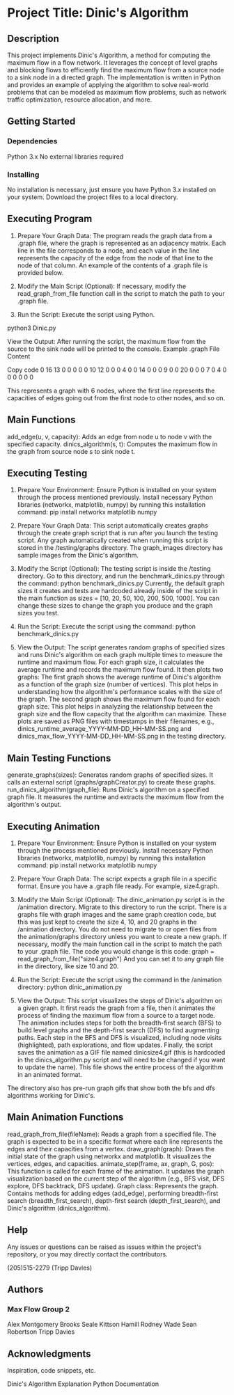 # Project Title: Dinic's Algorithm

## Description

This project implements Dinic's Algorithm, a method for computing the maximum flow in a flow network. It leverages the concept of level graphs and blocking flows to efficiently find the maximum flow from a source node to a sink node in a directed graph. The implementation is written in Python and provides an example of applying the algorithm to solve real-world problems that can be modeled as maximum flow problems, such as network traffic optimization, resource allocation, and more.

## Getting Started

### Dependencies

Python 3.x
No external libraries required

### Installing
No installation is necessary, just ensure you have Python 3.x installed on your system.
Download the project files to a local directory.

## Executing Program

1. Prepare Your Graph Data: The program reads the graph data from a .graph file, where the graph is represented as an adjacency matrix. Each line in the file corresponds to a node, and each value in the line represents the capacity of the edge from the node of that line to the node of that column. An example of the contents of a .graph file is provided below.

2. Modify the Main Script (Optional): If necessary, modify the read_graph_from_file function call in the script to match the path to your .graph file.

3. Run the Script: Execute the script using Python.

python3 Dinic.py

View the Output: After running the script, the maximum flow from the source to the sink node will be printed to the console.
Example .graph File Content

Copy code
0 16 13 0 0 0
0 0 10 12 0 0
0 4 0 0 14 0
0 0 9 0 0 20
0 0 0 7 0 4
0 0 0 0 0 0

This represents a graph with 6 nodes, where the first line represents the capacities of edges going out from the first node to other nodes, and so on.

## Main Functions

add_edge(u, v, capacity): Adds an edge from node u to node v with the specified capacity.
dinics_algorithm(s, t): Computes the maximum flow in the graph from source node s to sink node t.

## Executing Testing 

1. Prepare Your Environment: Ensure Python is installed on your system through the process mentioned previously. 
Install necessary Python libraries (networkx, matplotlib, numpy) by running this installation command:
    pip install networkx matplotlib numpy

2. Prepare Your Graph Data: This script automatically creates graphs through the create graph script that is run after you launch the testing script. Any graph automatically created when running this script is stored in the /testing/graphs directory. The graph_images directory has sample images from the Dinic's algorithm.

3. Modify the Script (Optional):
The testing script is inside the /testing directory. Go to this directory, and run the benchmark_dinics.py through the command:
    python benchmark_dinics.py
Currently, the default graph sizes it creates and tests are hardcoded already inside of the script in the main function as sizes = [10, 20, 50, 100, 200, 500, 1000]. You can change these sizes to change the graph you produce and the graph sizes you test. 

4. Run the Script:
Execute the script using the command:
    python benchmark_dinics.py

5. View the Output:
The script generates random graphs of specified sizes and runs Dinic's algorithm on each graph multiple times to measure the runtime and maximum flow.
For each graph size, it calculates the average runtime and records the maximum flow found. It then plots two graphs:
The first graph shows the average runtime of Dinic's algorithm as a function of the graph size (number of vertices). This plot helps in understanding how the algorithm's performance scales with the size of the graph.
The second graph shows the maximum flow found for each graph size. This plot helps in analyzing the relationship between the graph size and the flow capacity that the algorithm can maximize.
These plots are saved as PNG files with timestamps in their filenames, e.g., dinics_runtime_average_YYYY-MM-DD_HH-MM-SS.png and dinics_max_flow_YYYY-MM-DD_HH-MM-SS.png in the testing directory.

## Main Testing Functions
generate_graphs(sizes): Generates random graphs of specified sizes. It calls an external script (graphs/graphCreator.py) to create these graphs.
run_dinics_algorithm(graph_file): Runs Dinic's algorithm on a specified graph file. It measures the runtime and extracts the maximum flow from the algorithm's output.

## Executing Animation

1. Prepare Your Environment: Ensure Python is installed on your system through the process mentioned previously. 
Install necessary Python libraries (networkx, matplotlib, numpy) by running this installation command:
    pip install networkx matplotlib numpy

2. Prepare Your Graph Data: The script expects a graph file in a specific format. Ensure you have a .graph file ready. For example, size4.graph. 

3. Modify the Main Script (Optional): The dinic_animation.py script is in the /animation directory. Migrate to this directory to run the script. There is a graphs file with graph images and the same graph creation code, but this was just kept to create the size 4, 10, and 20 graphs in the /animation directory. You do not need to migrate to or open files from the animation/graphs directory unless you want to create a new graph. If necessary, modify the main function call in the script to match the path to your .graph file. The code you would change is this code:
    graph = read_graph_from_file("size4.graph")
And you can set it to any graph file in the directory, like size 10 and 20. 

4. Run the Script:
Execute the script using the command in the /animation directory:
    python dinic_animation.py

5. View the Output:
This script visualizes the steps of Dinic's algorithm on a given graph. It first reads the graph from a file, then it animates the process of finding the maximum flow from a source to a target node.
The animation includes steps for both the breadth-first search (BFS) to build level graphs and the depth-first search (DFS) to find augmenting paths.
Each step in the BFS and DFS is visualized, including node visits (highlighted), path explorations, and flow updates.
Finally, the script saves the animation as a GIF file named dinicsize4.gif (this is hardcoded in the dinics_algorithm.py script and will need to be changed if you want to update the name). This file shows the entire process of the algorithm in an animated format.

The directory also has pre-run graph gifs that show both the bfs and dfs algorithms working for Dinic's. 

## Main Animation Functions
read_graph_from_file(fileName): Reads a graph from a specified file. The graph is expected to be in a specific format where each line represents the edges and their capacities from a vertex.
draw_graph(graph): Draws the initial state of the graph using networkx and matplotlib. It visualizes the vertices, edges, and capacities.
animate_step(frame, ax, graph, G, pos): This function is called for each frame of the animation. It updates the graph visualization based on the current step of the algorithm (e.g., BFS visit, DFS explore, DFS backtrack, DFS update).
Graph class: Represents the graph. Contains methods for adding edges (add_edge), performing breadth-first search (breadth_first_search), depth-first search (depth_first_search), and Dinic's algorithm (dinics_algorithm).

## Help

Any issues or questions can be raised as issues within the project's repository, or you may directly contact the contributors.

(205)515-2279
(Tripp Davies)

## Authors

### Max Flow Group 2
Alex Montgomery
Brooks Seale
Kittson Hamill
Rodney Wade
Sean Robertson
Tripp Davies 


## Acknowledgments

Inspiration, code snippets, etc.

Dinic's Algorithm Explanation
Python Documentation